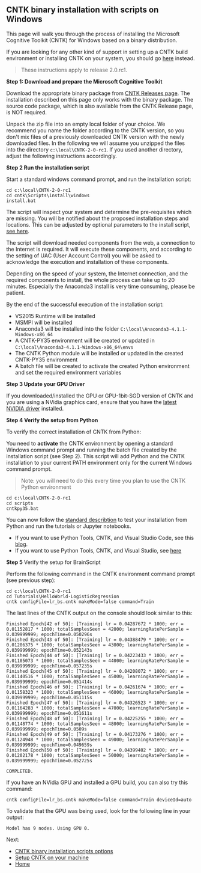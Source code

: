 ## CNTK binary installation with scripts on Windows

This page will walk you through the process of installing the Microsoft Cognitive Toolkit (CNTK) for Windows based on a binary distribution.

If you are looking for any other kind of support in setting up a CNTK build environment or installing CNTK on your system, you should go [here](./Setup-CNTK-on-your-machine) instead. 

> These instructions apply to release 2.0.rc1.

**Step 1: Download and prepare the Microsoft Cognitive Toolkit**

Download the appropriate binary package from [CNTK Releases page](https://github.com/Microsoft/CNTK/releases). The installation described on this page only works with the binary package. The source code package, which is also available from the CNTK Release page, is NOT required.

Unpack the zip file into an empty local folder of your choice. We recommend you name the folder according to the CNTK version, so you don't mix files of a previously downloaded CNTK version with the newly downloaded files. In the following we will assume you unzipped the files into the directory `c:\local\CNTK-2-0-rc1`. If you used another directory, adjust the following instructions accordingly.

**Step 2 Run the installation script**

Start a standard windows command prompt, and run the installation script:
```
cd c:\local\CNTK-2-0-rc1
cd cntk\Scripts\install\windows
install.bat
```

The script will inspect your system and determine the pre-requisites which are missing. You will be notified about the proposed installation steps and locations. This can be adjusted by optional parameters to the install script, [see here](./Setup-Windows-Binary-Script-Options).

The script will download needed components from the web, a connection to the Internet is required. It will execute these components, and according to the setting of UAC (User Account Control) you will be asked to acknowledge the execution and installation of these components.

Depending on the speed of your system, the Internet connection, and the required components to install, the whole process can take up to 20 minutes. Especially the Anaconda3 install is very time consuming, please be patient.

By the end of the successful execution of the installation script:
 - VS2015 Runtime will be installed
 - MSMPI will be installed
 - Anaconda3 will be installed into the folder `C:\local\Anaconda3-4.1.1-Windows-x86_64`
 - A CNTK-PY35 environment will be created or updated in `C:\local\Anaconda3-4.1.1-Windows-x86_64\envs`
 - The CNTK Python module will be installed or updated in the created CNTK-PY35 environment
 - A batch file will be created to activate the created Python environment and set the required environment variables

**Step 3 Update your GPU Driver**

If you downloaded/installed the GPU or GPU-1bit-SGD version of CNTK and you are using a NVidia graphics card, ensure that you have the [latest NVIDIA driver](http://www.nvidia.com/drivers) installed.

**Step 4 Verify the setup from Python**

To verify the correct installation of CNTK from Python:

You need to **activate** the CNTK environment by opening a standard Windows command prompt and running the batch file created by the installation script (see Step 2). This script will add Python and the CNTK installation to your current PATH environment only for the current Windows command prompt.

> Note: you will need to do this every time you plan to use the CNTK Python environment

```
cd c:\local\CNTK-2-0-rc1
cd scripts
cntkpy35.bat
```

You can now follow the [standard describtion](./Setup-Test-Python) to test your installation from Python and run the tutorials or Jupyter notebooks.
  
 - If you want to use Python Tools, CNTK, and Visual Studio Code, see this [blog](http://dacrook.com/cntk-vs-code-awesome/). 
 - If you want to use Python Tools, CNTK, and Visual Studio, see [here](./Setup-CNTK-Python-Tools-For-Windows)   
  
**Step 5** Verify the setup for BrainScript

Perform the following command in the CNTK environment command prompt (see previous step):

```
cd c:\local\CNTK-2-0-rc1
cd Tutorials\HelloWorld-LogisticRegression
cntk configFile=lr_bs.cntk makeMode=false command=Train
```
The last lines of the CNTK output on the console should look similar to this:
```
Finished Epoch[42 of 50]: [Training] lr = 0.04287672 * 1000; err = 0.01152817 * 1000; totalSamplesSeen = 42000; learningRatePerSample = 0.039999999; epochTime=0.050296s
Finished Epoch[43 of 50]: [Training] lr = 0.04388479 * 1000; err = 0.01206375 * 1000; totalSamplesSeen = 43000; learningRatePerSample = 0.039999999; epochTime=0.052143s
Finished Epoch[44 of 50]: [Training] lr = 0.04223433 * 1000; err = 0.01105073 * 1000; totalSamplesSeen = 44000; learningRatePerSample = 0.039999999; epochTime=0.057235s
Finished Epoch[45 of 50]: [Training] lr = 0.04208072 * 1000; err = 0.01140516 * 1000; totalSamplesSeen = 45000; learningRatePerSample = 0.039999999; epochTime=0.051414s
Finished Epoch[46 of 50]: [Training] lr = 0.04261674 * 1000; err = 0.01158323 * 1000; totalSamplesSeen = 46000; learningRatePerSample = 0.039999999; epochTime=0.051115s
Finished Epoch[47 of 50]: [Training] lr = 0.04326523 * 1000; err = 0.01164283 * 1000; totalSamplesSeen = 47000; learningRatePerSample = 0.039999999; epochTime=0.051611s
Finished Epoch[48 of 50]: [Training] lr = 0.04225255 * 1000; err = 0.01148774 * 1000; totalSamplesSeen = 48000; learningRatePerSample = 0.039999999; epochTime=0.0509s
Finished Epoch[49 of 50]: [Training] lr = 0.04173276 * 1000; err = 0.01124948 * 1000; totalSamplesSeen = 49000; learningRatePerSample = 0.039999999; epochTime=0.049659s
Finished Epoch[50 of 50]: [Training] lr = 0.04399402 * 1000; err = 0.01202178 * 1000; totalSamplesSeen = 50000; learningRatePerSample = 0.039999999; epochTime=0.052725s

COMPLETED.
```
If you have an NVidia GPU and installed a GPU build, you can also try this command:
```
cntk configFile=lr_bs.cntk makeMode=false command=Train deviceId=auto
```
To validate that the GPU was being used, look for the following line in your output:
```
Model has 9 nodes. Using GPU 0.
```

Next:
- [CNTK binary installation scripts options](./Setup-Windows-Binary-Script-Options)
- [Setup CNTK on your machine](./Setup-CNTK-on-your-machine)
- [Home](./index.md)
